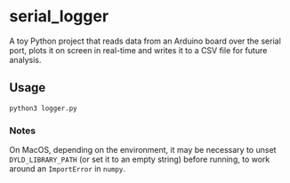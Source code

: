 # serial_logger

A toy Python project that reads data from an Arduino board over the serial port, plots it on screen in real-time and writes it to a CSV file for future analysis.

## Usage

```commandline
python3 logger.py
```

### Notes

On MacOS, depending on the environment, it may be necessary to unset `DYLD_LIBRARY_PATH` (or set it to an empty string) before running, to work around an `ImportError` in `numpy`.
